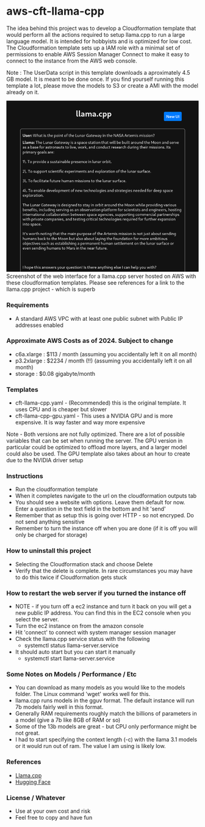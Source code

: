 # aws-cft-llama-cpp


The idea behind this project was to develop a Cloudformation template that would perform all the actions
required to setup llama.cpp to run a large language model. It is intended for hobbyists and is optimized for low cost.
The Cloudformation template sets up a IAM role with a minimal set of permissions to enable AWS Session Manager Connect 
to make it easy to connect to the instance from the AWS web console.

Note : The UserData script in this template downloads a aproximately 4.5 GB model. It is meant to be done once. If you 
find yourself running this template a lot, please move the models to S3 or create a AMI with the model already on it.

![screenshot](/screenshots/llama-cpp-web-ui.png "LLAMA.CPP Web UI")
Screenshot of the web interface for a llama.cpp server hosted on AWS with these cloudformation templates.
Please see references for a link to the llama.cpp project - which is superb

### Requirements
- A standard AWS VPC with at least one public subnet with Public IP addresses enabled

### Approximate AWS Costs as of 2024. Subject to change
- c6a.xlarge : $113 / month (assuming you accidentally left it on all month)
- p3.2xlarge : $2234 / month (!!) (assuming you accidentally left it on all month)
- storage : $0.08 gigabyte/month

### Templates
- cft-llama-cpp.yaml - (Recommended) this is the original template. It uses CPU and is cheaper but slower
- cft-llama-cpp-gpu.yaml - This uses a NVIDIA GPU and is more expensive. It is way faster and way more expensive

Note - Both versions are not fully optimized. There are a lot of possible variables that can be set when 
running the server. The GPU version in particular could be optimized to offload more layers, and a larger model 
could also be used. The GPU template also takes about an hour to create due to the NVIDIA driver setup

### Instructions
- Run the cloudformation template
- When it completes navigate to the url on the cloudformation outputs tab
- You should see a website with options. Leave them default for now. Enter a question in the text field in the bottom and hit 'send'
- Remember that as setup this is going over HTTP - so not encryped. Do not send anything sensitive
- Remember to turn the instance off when you are done (if it is off you will only be charged for storage)

### How to uninstall this project
- Selecting the Cloudformation stack and choose Delete
- Verify that the delete is complete. In rare circumstances you may have to do this twice if Cloudformation gets stuck

### How to restart the web server if you turned the instance off
- NOTE - if you turn off a ec2 instance and turn it back on you will get a new public IP address. You can find this in the EC2 console when you select the server.
- Turn the ec2 instance on from the amazon console
- Hit 'connect' to connect with system manager session manager
- Check the llama.cpp service status with  the following
    - systemctl status llama-server.service
- It should auto start but you can start it manually
    - systemctl start llama-server.service

### Some Notes on Models / Performance / Etc
- You can download as many models as you would like to the models folder. The Linux command 'wget' works well for this.
- llama.cpp runs models in the gguv format. The default instance will run 7b models fairly well in this format.
- Generally RAM requirements roughly match the billions of parameters in a model (give a 7b like 8GB of RAM or so)
- Some of the 13b models are great - but CPU only performance might be not great.
- I had to start specifying the context length (-c) with the llama 3.1 models or it would run out of ram. 
The value I am using is likely low.

### References
- [Llama.cpp](https://github.com/ggerganov/llama.cpp)
- [Hugging Face](https://huggingface.co/)


### License / Whatever
- Use at your own cost and risk
- Feel free to copy and have fun


